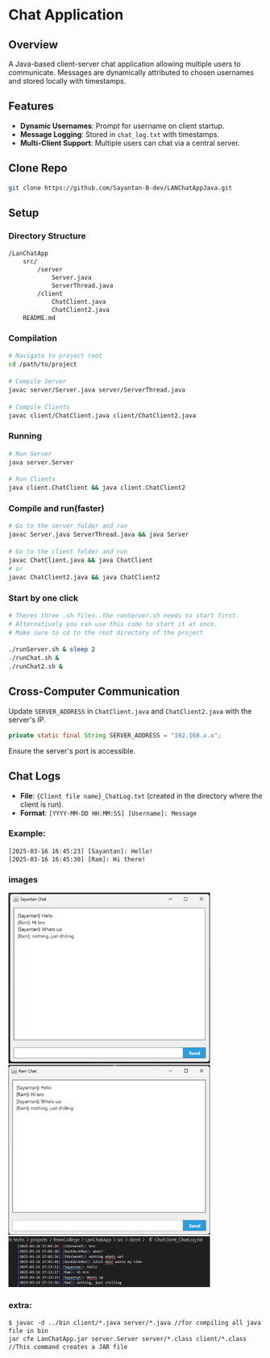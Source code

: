 # Chat Application

## Overview
A Java-based client-server chat application allowing multiple users to communicate. Messages are dynamically attributed to chosen usernames and stored locally with timestamps.

## Features
- **Dynamic Usernames**: Prompt for username on client startup.
- **Message Logging**: Stored in `chat_log.txt` with timestamps.
- **Multi-Client Support**: Multiple users can chat via a central server.

## Clone Repo
```bash
git clone https://github.com/Sayantan-B-dev/LANChatAppJava.git

```

## Setup

### Directory Structure
```
/LanChatApp
    src/
        /server
            Server.java
            ServerThread.java
        /client
            ChatClient.java
            ChatClient2.java
    README.md
```

### Compilation
```bash
# Navigate to project root
cd /path/to/project

# Compile Server
javac server/Server.java server/ServerThread.java

# Compile Clients
javac client/ChatClient.java client/ChatClient2.java

```

### Running
```bash
# Run Server
java server.Server

# Run Clients
java client.ChatClient && java client.ChatClient2

```
### Compile and run(faster)
```bash
# Go to the server folder and run
javac Server.java ServerThread.java && java Server

# Go to the client folder and run
javac ChatClient.java && java ChatClient
# or
javac ChatClient2.java && java ChatClient2
```

### Start by one click
```bash
# Theres three .sh files..the runServer.sh needs to start first.
# Alternatively you can use this code to start it at once.
# Make sure to cd to the root directory of the project

./runServer.sh & sleep 2 
./runChat.sh &  
./runChat2.sh &

```


## Cross-Computer Communication
Update `SERVER_ADDRESS` in `ChatClient.java` and `ChatClient2.java` with the server's IP.

```java
private static final String SERVER_ADDRESS = "192.168.x.x";
```
Ensure the server's port is accessible.

## Chat Logs
- **File**: `{Client file name}_ChatLog.txt` (created in the directory where the client is run).
- **Format**: `[YYYY-MM-DD HH:MM:SS] [Username]: Message`

### Example:
```
[2025-03-16 16:45:23] [Sayantan]: Hello!
[2025-03-16 16:45:30] [Ram]: Hi there!
```

### images
<img src="./images/SayantanChat.png" alt="Chat Interface" width="400">
<img src="./images/RamChat.png" alt="Chat Interface" width="400">
<img src="./images/Chatlog.png" alt="Chat Interface" width="400">



### extra:
```
$ javac -d ../bin client/*.java server/*.java //for compiling all java file in bin
jar cfe LanChatApp.jar server.Server server/*.class client/*.class //This command creates a JAR file

```


